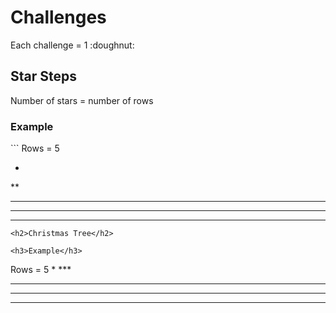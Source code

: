 <h1>Challenges</h1>
Each challenge = 1 :doughnut:
<h2>Star Steps</h2>
Number of stars = number of rows 

<h3>Example</h3>
```
Rows = 5

*
**
***
****
*****
```
<h2>Christmas Tree</h2>

<h3>Example</h3>
```
Rows = 5
     *
    ***
   *****
  *******
 *********
```
